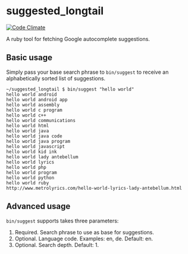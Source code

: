 suggested_longtail
==================

[![Code Climate](https://codeclimate.com/github/janpapenbrock/suggested_longtail.png)](https://codeclimate.com/github/janpapenbrock/suggested_longtail)

A ruby tool for fetching Google autocomplete suggestions.

Basic usage
-----------

Simply pass your base search phrase to `bin/suggest` to receive an alphabetically sorted list of suggestions.

```
~/suggested_longtail $ bin/suggest "hello world"
hello world android
hello world android app
hello world assembly
hello world c program
hello world c++
hello world communications
hello world html
hello world java
hello world java code
hello world java program
hello world javascript
hello world kid ink
hello world lady antebellum
hello world lyrics
hello world php
hello world program
hello world python
hello world ruby
http://www.metrolyrics.com/hello-world-lyrics-lady-antebellum.html
```

Advanced usage
-----------

`bin/suggest` supports takes three parameters:

  1. Required. Search phrase to use as base for suggestions.
  2. Optional. Language code. Examples: en, de. Default: en.
  3. Optional. Search depth. Default: 1.

